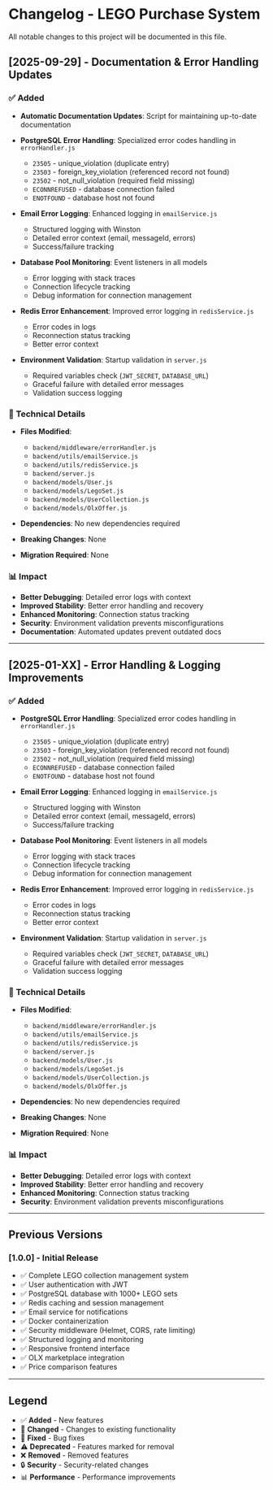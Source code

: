# Changelog - LEGO Purchase System

All notable changes to this project will be documented in this file.

## [2025-09-29] - Documentation & Error Handling Updates

### ✅ Added
- **Automatic Documentation Updates**: Script for maintaining up-to-date documentation
- **PostgreSQL Error Handling**: Specialized error codes handling in `errorHandler.js`
  - `23505` - unique_violation (duplicate entry)
  - `23503` - foreign_key_violation (referenced record not found)
  - `23502` - not_null_violation (required field missing)
  - `ECONNREFUSED` - database connection failed
  - `ENOTFOUND` - database host not found

- **Email Error Logging**: Enhanced logging in `emailService.js`
  - Structured logging with Winston
  - Detailed error context (email, messageId, errors)
  - Success/failure tracking

- **Database Pool Monitoring**: Event listeners in all models
  - Error logging with stack traces
  - Connection lifecycle tracking
  - Debug information for connection management

- **Redis Error Enhancement**: Improved error logging in `redisService.js`
  - Error codes in logs
  - Reconnection status tracking
  - Better error context

- **Environment Validation**: Startup validation in `server.js`
  - Required variables check (`JWT_SECRET`, `DATABASE_URL`)
  - Graceful failure with detailed error messages
  - Validation success logging

### 🔧 Technical Details
- **Files Modified**:
  - `backend/middleware/errorHandler.js`
  - `backend/utils/emailService.js`
  - `backend/utils/redisService.js`
  - `backend/server.js`
  - `backend/models/User.js`
  - `backend/models/LegoSet.js`
  - `backend/models/UserCollection.js`
  - `backend/models/OlxOffer.js`

- **Dependencies**: No new dependencies required
- **Breaking Changes**: None
- **Migration Required**: None

### 📊 Impact
- **Better Debugging**: Detailed error logs with context
- **Improved Stability**: Better error handling and recovery
- **Enhanced Monitoring**: Connection status tracking
- **Security**: Environment validation prevents misconfigurations
- **Documentation**: Automated updates prevent outdated docs

---

## [2025-01-XX] - Error Handling & Logging Improvements

### ✅ Added
- **PostgreSQL Error Handling**: Specialized error codes handling in `errorHandler.js`
  - `23505` - unique_violation (duplicate entry)
  - `23503` - foreign_key_violation (referenced record not found)
  - `23502` - not_null_violation (required field missing)
  - `ECONNREFUSED` - database connection failed
  - `ENOTFOUND` - database host not found

- **Email Error Logging**: Enhanced logging in `emailService.js`
  - Structured logging with Winston
  - Detailed error context (email, messageId, errors)
  - Success/failure tracking

- **Database Pool Monitoring**: Event listeners in all models
  - Error logging with stack traces
  - Connection lifecycle tracking
  - Debug information for connection management

- **Redis Error Enhancement**: Improved error logging in `redisService.js`
  - Error codes in logs
  - Reconnection status tracking
  - Better error context

- **Environment Validation**: Startup validation in `server.js`
  - Required variables check (`JWT_SECRET`, `DATABASE_URL`)
  - Graceful failure with detailed error messages
  - Validation success logging

### 🔧 Technical Details
- **Files Modified**:
  - `backend/middleware/errorHandler.js`
  - `backend/utils/emailService.js`
  - `backend/utils/redisService.js`
  - `backend/server.js`
  - `backend/models/User.js`
  - `backend/models/LegoSet.js`
  - `backend/models/UserCollection.js`
  - `backend/models/OlxOffer.js`

- **Dependencies**: No new dependencies required
- **Breaking Changes**: None
- **Migration Required**: None

### 📊 Impact
- **Better Debugging**: Detailed error logs with context
- **Improved Stability**: Better error handling and recovery
- **Enhanced Monitoring**: Connection status tracking
- **Security**: Environment validation prevents misconfigurations

---

## Previous Versions

### [1.0.0] - Initial Release
- ✅ Complete LEGO collection management system
- ✅ User authentication with JWT
- ✅ PostgreSQL database with 1000+ LEGO sets
- ✅ Redis caching and session management
- ✅ Email service for notifications
- ✅ Docker containerization
- ✅ Security middleware (Helmet, CORS, rate limiting)
- ✅ Structured logging and monitoring
- ✅ Responsive frontend interface
- ✅ OLX marketplace integration
- ✅ Price comparison features

---

## Legend
- ✅ **Added** - New features
- 🔧 **Changed** - Changes to existing functionality  
- 🐛 **Fixed** - Bug fixes
- ⚠️ **Deprecated** - Features marked for removal
- ❌ **Removed** - Removed features
- 🔒 **Security** - Security-related changes
- 📊 **Performance** - Performance improvements
